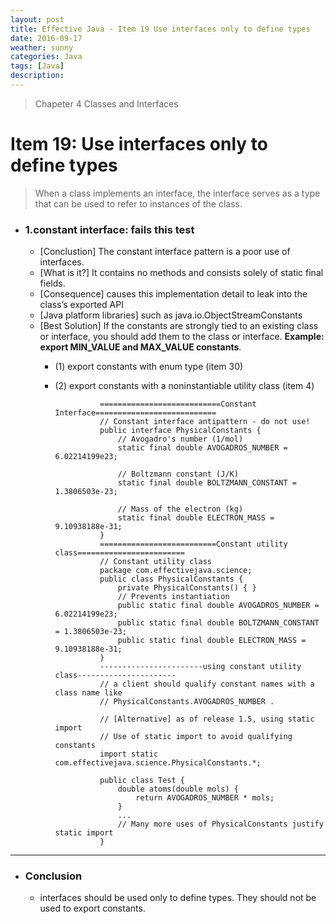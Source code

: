 ```yaml
---
layout: post
title: Effective Java - Item 19 Use interfaces only to define types
date: 2016-09-17
weather: sunny
categories: Java
tags: [Java]
description:
---
```


> Chapeter 4 Classes and Interfaces


# Item 19: Use interfaces only to define types

> When a class implements an interface, the interface serves as a type that can be used to refer to instances of the class.

- ### 1.constant interface: fails this test
	- [Conclustion] The constant interface pattern is a poor use of interfaces.
	- [What is it?] It contains no methods and consists solely of static final fields.
	- [Consequence] causes this implementation detail to leak into the class’s exported API
	- [Java platform libraries] such as java.io.ObjectStreamConstants
	- [Best Solution] If the constants are strongly tied to an existing class or interface, you should add them to the class or interface. **Example: export MIN_VALUE and MAX_VALUE constants**.
		- (1) export constants with enum type (item 30)
		- (2) export constants with a noninstantiable utility class (item 4)
						
						===========================Constant Interface===========================
						// Constant interface antipattern - do not use!
						public interface PhysicalConstants {
							// Avogadro's number (1/mol)
							static final double AVOGADROS_NUMBER = 6.02214199e23;
							
							// Boltzmann constant (J/K)
							static final double BOLTZMANN_CONSTANT = 1.3806503e-23;
							
							// Mass of the electron (kg)
							static final double ELECTRON_MASS = 9.10938188e-31;
						}
						==========================Constant utility class========================
						// Constant utility class
						package com.effectivejava.science;
						public class PhysicalConstants {
							private PhysicalConstants() { }
							// Prevents instantiation
							public static final double AVOGADROS_NUMBER = 6.02214199e23;
							public static final double BOLTZMANN_CONSTANT = 1.3806503e-23;
							public static final double ELECTRON_MASS = 9.10938188e-31;
						}
						-----------------------using constant utility class----------------------
						// a client should qualify constant names with a class name like 
						// PhysicalConstants.AVOGADROS_NUMBER .

						// [Alternative] as of release 1.5, using static import
						// Use of static import to avoid qualifying constants
						import static com.effectivejava.science.PhysicalConstants.*;

						public class Test {
							double atoms(double mols) {
								return AVOGADROS_NUMBER * mols;
							}
							...
							// Many more uses of PhysicalConstants justify static import
						}

---

- ### Conclusion
	- interfaces should be used only to define types. They should not be used to export constants.
	